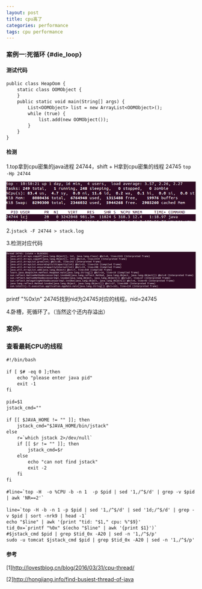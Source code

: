 ```yaml
---
layout: post
title: cpu高了
categories: performance
tags: cpu performance
---
```


### 案例一:死循环 {#die_loop}

#### 测试代码

    public class HeapOom {
        static class OOMObject {
        }
        public static void main(String[] args) {
            List<OOMObject> list = new ArrayList<OOMObject>();
            while (true) {
                list.add(new OOMObject());
            }
        }
    }

#### 检测
1.top拿到cpu密集的java进程 24744，shift + H拿到cpu密集的线程 24745 `top -Hp 24744`

![top](/images/performance/top.png)

2.`jstack -F 24744 > stack.log`

3.检测对应代码 

![cpu](/images/performance/cpu.png)

printf "%0x\n" 24745找到nid为24745对应的线程。nid=24745

4.卧槽，死循环了。（当然这个还内存溢出）

### 案例x


### 查看最耗CPU的线程

    #!/bin/bash

    if [ $# -eq 0 ];then
        echo "please enter java pid"
        exit -1
    fi

    pid=$1
    jstack_cmd=""

    if [[ $JAVA_HOME != "" ]]; then
        jstack_cmd="$JAVA_HOME/bin/jstack"
    else
        r=`which jstack 2>/dev/null`
        if [[ $r != "" ]]; then
            jstack_cmd=$r
        else
            echo "can not find jstack"
            exit -2
        fi
    fi

    #line=`top -H  -o %CPU -b -n 1  -p $pid | sed '1,/^$/d' | grep -v $pid | awk 'NR==2'`

    line=`top -H -b -n 1 -p $pid | sed '1,/^$/d' | sed '1d;/^$/d' | grep -v $pid | sort -nrk9 | head -1`
    echo "$line" | awk '{print "tid: "$1," cpu: %"$9}'
    tid_0x=`printf "%0x" $(echo "$line" | awk '{print $1}')`
    #$jstack_cmd $pid | grep $tid_0x -A20 | sed -n '1,/^$/p'
    sudo -u tomcat $jstack_cmd $pid | grep $tid_0x -A20 | sed -n '1,/^$/p'

#### 参考

[1]<http://lovestblog.cn/blog/2016/03/31/cpu-thread/>

[2]<http://hongjiang.info/find-busiest-thread-of-java>
